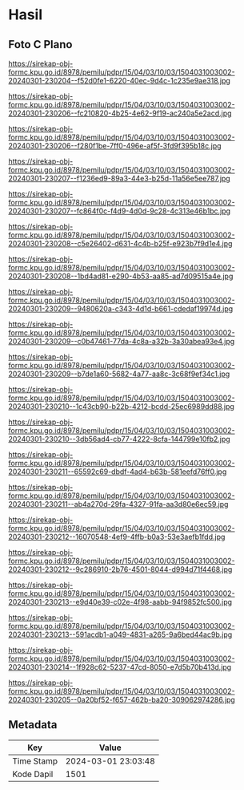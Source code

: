 # Hasil

## Foto C Plano

https://sirekap-obj-formc.kpu.go.id/8978/pemilu/pdpr/15/04/03/10/03/1504031003002-20240301-230204--f52d0fe1-6220-40ec-9d4c-1c235e9ae318.jpg

https://sirekap-obj-formc.kpu.go.id/8978/pemilu/pdpr/15/04/03/10/03/1504031003002-20240301-230206--fc210820-4b25-4e62-9f19-ac240a5e2acd.jpg

https://sirekap-obj-formc.kpu.go.id/8978/pemilu/pdpr/15/04/03/10/03/1504031003002-20240301-230206--f280f1be-7ff0-496e-af5f-3fd9f395b18c.jpg

https://sirekap-obj-formc.kpu.go.id/8978/pemilu/pdpr/15/04/03/10/03/1504031003002-20240301-230207--f1236ed9-89a3-44e3-b25d-11a56e5ee787.jpg

https://sirekap-obj-formc.kpu.go.id/8978/pemilu/pdpr/15/04/03/10/03/1504031003002-20240301-230207--fc864f0c-f4d9-4d0d-9c28-4c313e46b1bc.jpg

https://sirekap-obj-formc.kpu.go.id/8978/pemilu/pdpr/15/04/03/10/03/1504031003002-20240301-230208--c5e26402-d631-4c4b-b25f-e923b7f9d1e4.jpg

https://sirekap-obj-formc.kpu.go.id/8978/pemilu/pdpr/15/04/03/10/03/1504031003002-20240301-230208--1bd4ad81-e290-4b53-aa85-ad7d09515a4e.jpg

https://sirekap-obj-formc.kpu.go.id/8978/pemilu/pdpr/15/04/03/10/03/1504031003002-20240301-230209--9480620a-c343-4d1d-b661-cdedaf19974d.jpg

https://sirekap-obj-formc.kpu.go.id/8978/pemilu/pdpr/15/04/03/10/03/1504031003002-20240301-230209--c0b47461-77da-4c8a-a32b-3a30abea93e4.jpg

https://sirekap-obj-formc.kpu.go.id/8978/pemilu/pdpr/15/04/03/10/03/1504031003002-20240301-230209--b7de1a60-5682-4a77-aa8c-3c68f9ef34c1.jpg

https://sirekap-obj-formc.kpu.go.id/8978/pemilu/pdpr/15/04/03/10/03/1504031003002-20240301-230210--1c43cb90-b22b-4212-bcdd-25ec6989dd88.jpg

https://sirekap-obj-formc.kpu.go.id/8978/pemilu/pdpr/15/04/03/10/03/1504031003002-20240301-230210--3db56ad4-cb77-4222-8cfa-144799e10fb2.jpg

https://sirekap-obj-formc.kpu.go.id/8978/pemilu/pdpr/15/04/03/10/03/1504031003002-20240301-230211--65592c69-dbdf-4ad4-b63b-581eefd76ff0.jpg

https://sirekap-obj-formc.kpu.go.id/8978/pemilu/pdpr/15/04/03/10/03/1504031003002-20240301-230211--ab4a270d-29fa-4327-91fa-aa3d80e6ec59.jpg

https://sirekap-obj-formc.kpu.go.id/8978/pemilu/pdpr/15/04/03/10/03/1504031003002-20240301-230212--16070548-4ef9-4ffb-b0a3-53e3aefb1fdd.jpg

https://sirekap-obj-formc.kpu.go.id/8978/pemilu/pdpr/15/04/03/10/03/1504031003002-20240301-230212--9c286910-2b76-4501-8044-d994d71f4468.jpg

https://sirekap-obj-formc.kpu.go.id/8978/pemilu/pdpr/15/04/03/10/03/1504031003002-20240301-230213--e9d40e39-c02e-4f98-aabb-94f9852fc500.jpg

https://sirekap-obj-formc.kpu.go.id/8978/pemilu/pdpr/15/04/03/10/03/1504031003002-20240301-230213--591acdb1-a049-4831-a265-9a6bed44ac9b.jpg

https://sirekap-obj-formc.kpu.go.id/8978/pemilu/pdpr/15/04/03/10/03/1504031003002-20240301-230214--1f928c62-5237-47cd-8050-e7d5b70b413d.jpg

https://sirekap-obj-formc.kpu.go.id/8978/pemilu/pdpr/15/04/03/10/03/1504031003002-20240301-230205--0a20bf52-f657-462b-ba20-309062974286.jpg


## Metadata

| Key        | Value               |
| ---------- | ------------------- |
| Time Stamp | 2024-03-01 23:03:48 |
| Kode Dapil | 1501                |



